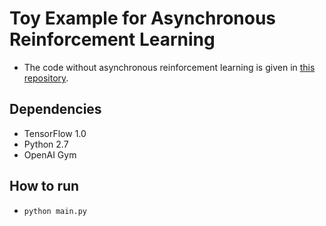 # Toy Example for Asynchronous Reinforcement Learning
- The code without asynchronous reinforcement learning is given in [this repository](https://github.com/wsjeon/CartPolePolicyGradient).

## Dependencies
- TensorFlow 1.0
- Python 2.7
- OpenAI Gym

## How to run
- `python main.py`
